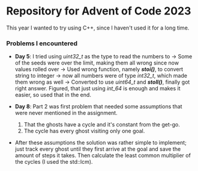 # Repository for Advent of Code 2023

This year I wanted to try using C++, since I haven't used it for a long time.

### Problems I encountered

- **Day 5**: I tried using _uint32\_t_ as the type to read the numbers to
  -> Some of the seeds were over the limit, making them all wrong since now values rolled over
  -> Used wrong function, namely ***stoi()***, to convert string to integer -> now all numbers were of type _int32\_t_, which made them wrong as well
  -> Converted to use _uint64\_t_ and ***stoll()***, finally got right answer. Figured, that just using _int\_64_ is enough and makes it easier, so used that in the end.

- **Day 8**: Part 2 was first problem that needed some assumptions that were never mentioned in the assignment.
    1. That the ghosts have a cycle and it's constant from the get-go.
    2. The cycle has every ghost visiting only one goal.
- After these assumptions the solution was rather simple to implement; just track every ghost until they first arrive at the goal and save the amount of steps it takes. Then calculate the least common multiplier of the cycles (I used the std::lcm).
